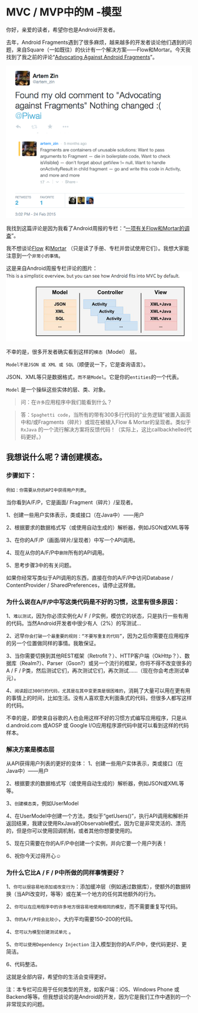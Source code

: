 # MVC / MVP中的M -模型

你好，亲爱的读者，希望你也是Android开发者。

去年，Android Fragments遇到了很多麻烦，越来越多的开发者谈论他们遇到的问题，来自Square（一如既往）的伙计有一个解决方案——Flow和Mortar。今天我找到了我之前的评论“[Advocating Against Android Fragments](https://corner.squareup.com/2014/10/advocating-against-android-fragments.html)”。

![alt_text](../images/issue-146/7.1.png)

我找到这篇评论是因为我看了Android周报的专栏：“[一项有关Flow和Mortar的调查](https://www.bignerdranch.com/blog/an-investigation-into-flow-and-mortar/)”。<p>
我不想谈论[Flow](https://github.com/square/flow) 和[Mortar](https://github.com/square/mortar) （只是读了手册、专栏并尝试使用它们）。我想大家能注意到一个`非常小的事情`。

这是来自Android周报专栏评论的图片：
![alt_text](../images/issue-146/7.2.png)

不幸的是，很多开发者确实看到这样的`模态`（Model） 层。

`Model不是JSON 或 XML 或 SQL`（顺便说一下，它是查询语言）。

JSON、XML等只是数据格式，`而不是Model`。它是你的`entities`的一个代表。

`Model` 是一个操纵这些实体的层、类、对象。

>问：在`许多`应用程序中我们能看到什么？

>答：`Spaghetti code`，当所有的带有300多行代码的“业务逻辑”被置入画面中和/或Fragments（碎片）或现在被植入Flow & Mortar的呈现者。类似于`RxJava` 的一个流行解决方案将反馈代码！（实际上，这比callbackhelled代码更好。）

## 我想说什么呢？请创建模态。

### 步骤如下：

`例如：你需要从你的API中获得用户列表`。

当你看到A/F/P，它是画面/ Fragment（碎片）/呈现者。

1、创建一些用户实体表示，类或接口（在Java中） ——用户

2、根据要求的数据格式写（或使用自动生成的）解析器，例如JSON或XML等等

3、在你的A/F/P（画面/碎片/呈现者）中写一个API调用。

4、现在从你的A/F/P中`删除`所有的API调用。

5、思考步骤3中的有关问题。

如果你经常写类似于API调用的东西，直接在你的A/F/P中访问Database / ContentProvider / SharedPreferences，请停止这样做。

### 为什么说在A/F/P中写这类代码是不好的习惯，这里有很多原因：

1、`难以测试`，因为你必须实例化A/ F / P实例，模仿它的状态，只是执行一些有用的代码。当然Android开发者中很少有人（2%）的写测试…

2、迟早`你会打破一个最重要的规则：“不要写重复的代码”`，因为之后你需要在应用程序的另一个位置做同样的事情。我敢保证。

3、当你需要切换到其他REST框架（Retrofit？）、HTTP客户端（OkHttp？）、数据库（Realm?）、Parser（Gson?）或另一个流行的框架，你将不得不改变很多的A / F / P类，然后测试它们，再次测试它们，再次测试……（现在你会考虑测试单元）。

4、`阅读超过300行的代码，尤其是在其中变更类是很困难的`，消耗了大量可以用在更有用的事情上的时间，比如生活。没有人喜欢意大利面条式的代码，但很多人都写这样的代码。

不幸的是，即使来自谷歌的人也会用这样不好的习惯方式编写应用程序，只是从d.android.com 或AOSP 或 Google I/O应用程序源代码中就可以看到这样的代码样本。

### 解决方案是模态层

从API获得用户列表的更好的变体：
1、创建一些用户实体表示，类或接口（在Java中）——用户

2、根据要求的数据格式写（或使用自动生成的）解析器，例如JSON或XML等等。

3、`创建模态类`，例如UserModel

4、在UserModel中创建一个方法，类似于“getUsers()”，执行API调用和解析并返回结果，我建议使用RxJava的Observable模式，因为它是非常灵活的、漂亮的，但是你可以使用回调机制，或者其他你想要使用的。

5、现在只需要在你的A/F/P中创建一个实例，并向它要一个用户列表！

6、祝你今天过得开心☺

### 为什么它比A / F / P中所做的同样事情要好？

1、`你可以很容易地添加或改变行为`：添加缓冲层（例如通过数据库），使额外的数据转换（当API改变时，等等）或在某一个地方的任何其他额外的行为。

2、`你可以在应用程序中的许多地方很容易地使用相同的模型`，而不需要重复写代码。

3、`你的A/F/P将会比较小`，大约平均需要150–200的代码。

4、`您可以为模型创建测试单元` 。

5、`你可以使用Dependency Injection` 注入模型到你的A/F/P中，使代码更好、更简洁。

6、代码整洁。

这就是全部内容，希望你的生活会变得更好。

注：本专栏可应用于任何类型的开发，如客户端：iOS、Windows Phone 或 Backend等等。但我想谈论的是Android的开发，因为它是我们工作中遇到的一个非常现实的问题。








